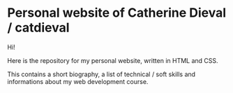 # Personal website of Catherine Dieval / catdieval

Hi! 

Here is the repository for my personal website, written in HTML and CSS. 

This contains a short biography, a list of technical / soft skills and informations about my web development course.




